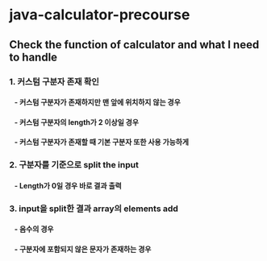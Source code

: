 # java-calculator-precourse

## Check the function of calculator and what I need to handle

### 1. 커스텀 구분자 존재 확인
#### &ensp; - 커스텀 구분자가 존재하지만 맨 앞에 위치하지 않는 경우
#### &ensp; - 커스텀 구분자의 length가 2 이상일 경우 
#### &ensp; - 커스텀 구분자가 존재할 때 기본 구분자 또한 사용 가능하게

### 2. 구분자를 기준으로 split the input
#### &ensp; - Length가 0일 경우 바로 결과 출력

### 3. input을 split한 결과 array의 elements add
#### &ensp; - 음수의 경우
#### &ensp; - 구분자에 포함되지 않은 문자가 존재하는 경우
